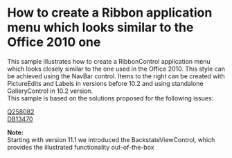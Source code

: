# How to create a Ribbon application menu which looks similar to the Office 2010 one 


<p>This sample illustrates how to create a RibbonControl application menu which looks closely similar to the one used in the Office 2010. This style can be achieved using the NavBar control. Items to the right can be created with PictureEdits and Labels in versions before 10.2 and using standalone GalleryControl in 10.2 version.<br />
This sample is based on the solutions proposed for the following issues:</p><p><a href="https://www.devexpress.com/Support/Center/p/Q258082">Q258082</a><br />
<a href="https://www.devexpress.com/Support/Center/p/DB13470">DB13470</a></p><p><strong>Note:</strong><br />
Starting with version 11.1 we introduced the BackstateViewControl, which provides the illustrated functionality out-of-the-box</p><p><br />
</p>

<br/>



